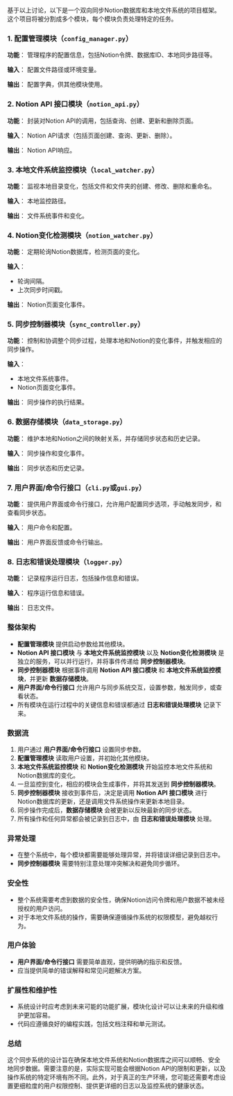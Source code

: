 ﻿基于以上讨论，以下是一个双向同步Notion数据库和本地文件系统的项目框架。这个项目将被分割成多个模块，每个模块负责处理特定的任务。

### 1. 配置管理模块（`config_manager.py`）

**功能**： 管理程序的配置信息，包括Notion令牌、数据库ID、本地同步路径等。

**输入**： 配置文件路径或环境变量。

**输出**： 配置字典，供其他模块使用。

### 2. Notion API 接口模块（`notion_api.py`）

**功能**： 封装对Notion API的调用，包括查询、创建、更新和删除页面。

**输入**： Notion API请求（包括页面创建、查询、更新、删除）。

**输出**： Notion API响应。

### 3. 本地文件系统监控模块（`local_watcher.py`）

**功能**： 监视本地目录变化，包括文件和文件夹的创建、修改、删除和重命名。

**输入**： 本地监控路径。

**输出**： 文件系统事件和变化。

### 4. Notion变化检测模块（`notion_watcher.py`）

**功能**： 定期轮询Notion数据库，检测页面的变化。

**输入**：

- 轮询间隔。
- 上次同步时间戳。

**输出**： Notion页面变化事件。

### 5. 同步控制器模块（`sync_controller.py`）

**功能**： 控制和协调整个同步过程，处理本地和Notion的变化事件，并触发相应的同步操作。

**输入**：

- 本地文件系统事件。
- Notion页面变化事件。

**输出**： 同步操作的执行结果。

### 6. 数据存储模块（`data_storage.py`）

**功能**： 维护本地和Notion之间的映射关系，并存储同步状态和历史记录。

**输入**： 同步操作和变化事件。

**输出**： 同步状态和历史记录。

### 7. 用户界面/命令行接口（`cli.py`或`gui.py`）

**功能**： 提供用户界面或命令行接口，允许用户配置同步选项，手动触发同步，和查看同步状态。

**输入**： 用户命令和配置。

**输出**： 用户界面反馈或命令行输出。

### 8. 日志和错误处理模块（`logger.py`）

**功能**： 记录程序运行日志，包括操作信息和错误。

**输入**： 程序运行信息和错误。

**输出**： 日志文件。

### 整体架构

- **配置管理模块** 提供启动参数给其他模块。
- **Notion API 接口模块** 与 **本地文件系统监控模块** 以及 **Notion变化检测模块** 是独立的服务，可以并行运行，并将事件传递给
  **同步控制器模块**。
- **同步控制器模块** 根据事件调用 **Notion API 接口模块** 和 **本地文件系统监控模块**，并更新 **数据存储模块**。
- **用户界面/命令行接口** 允许用户与同步系统交互，设置参数，触发同步，或查看状态。
- 所有模块在运行过程中的关键信息和错误都通过 **日志和错误处理模块** 记录下来。

### 数据流

1. 用户通过 **用户界面/命令行接口** 设置同步参数。
2. **配置管理模块** 读取用户设置，并初始化其他模块。
3. **本地文件系统监控模块** 和 **Notion变化检测模块** 开始监控本地文件系统和Notion数据库的变化。
4. 一旦监控到变化，相应的模块会生成事件，并将其发送到 **同步控制器模块**。
5. **同步控制器模块** 接收到事件后，决定是调用 **Notion API 接口模块** 进行Notion数据库的更新，还是调用文件系统操作来更新本地目录。
6. 同步操作完成后，**数据存储模块** 会被更新以反映最新的同步状态。
7. 所有操作和任何异常都会被记录到日志中，由 **日志和错误处理模块** 处理。

### 异常处理

- 在整个系统中，每个模块都需要能够处理异常，并将错误详细记录到日志中。
- **同步控制器模块** 需要特别注意处理冲突解决和避免同步循环。

### 安全性

- 整个系统需要考虑到数据的安全性，确保Notion访问令牌和用户数据不被未经授权的用户访问。
- 对于本地文件系统的操作，需要确保遵循操作系统的权限模型，避免越权行为。

### 用户体验

- **用户界面/命令行接口** 需要简单直观，提供明确的指示和反馈。
- 应当提供简单的错误解释和常见问题解决方案。

### 扩展性和维护性

- 系统设计时应考虑到未来可能的功能扩展，模块化设计可以让未来的升级和维护更加容易。
- 代码应遵循良好的编程实践，包括文档注释和单元测试。

### 总结

这个同步系统的设计旨在确保本地文件系统和Notion数据库之间可以顺畅、安全地同步数据。需要注意的是，实际实现可能会根据Notion
API的限制和更新，以及操作系统的特定环境有所不同。此外，对于真正的生产环境，您可能还需要考虑设置更细粒度的用户权限控制、提供更详细的日志以及监控系统的健康状态。
